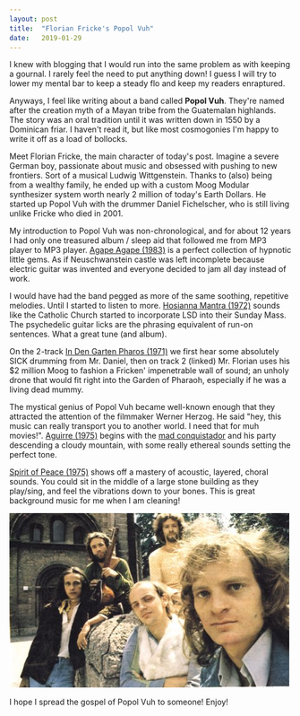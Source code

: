 ```yaml
---
layout: post
title:  "Florian Fricke's Popol Vuh"
date:   2019-01-29
---
```


I knew with blogging that I would run into the same problem as with keeping a gournal. I rarely feel the need to put anything down! I guess I will try to lower my mental bar to keep a steady flo and keep my readers enraptured.

Anyways, I feel like writing about a band called **Popol Vuh**. They're named after the creation myth of a Mayan tribe from the Guatemalan highlands. The story was an oral tradition until it was written down in 1550 by a Dominican friar. I haven't read it, but like most cosmogonies I'm happy to write it off as a load of bollocks.

Meet Florian Fricke, the main character of today's post. Imagine a severe German boy, passionate about music and obsessed with pushing to new frontiers. Sort of a musical Ludwig Wittgenstein. Thanks to (also) being from a wealthy family, he ended up with a custom Moog Modular synthesizer system worth nearly 2 million of today's Earth Dollars. He started up Popol Vuh with the drummer Daniel Fichelscher, who is still living unlike Fricke who died in 2001.

My introduction to Popol Vuh was non-chronological, and for about 12 years I had only one treasured album / sleep aid that followed me from MP3 player to MP3 player. [Agape Agape (1983)](https://www.youtube.com/watch?v=7ZMpQa7V3xU) is a perfect collection of hypnotic little gems. As if Neuschwanstein castle was left incomplete because electric guitar was invented and everyone decided to jam all day instead of work.

I would have had the band pegged as more of the same soothing, repetitive melodies. Until I started to listen to more. [Hosianna Mantra (1972)](https://www.youtube.com/watch?v=SwzTd3zE49E) sounds like the Catholic Church started to incorporate LSD into their Sunday Mass. The psychedelic guitar licks are the phrasing equivalent of run-on sentences. What a great tune (and album).

On the 2-track [In Den Garten Pharos (1971)](https://www.youtube.com/watch?v=kbQ1v-nCFjA) we first hear some absolutely SICK drumming from Mr. Daniel, then on track 2 (linked) Mr. Florian uses his $2 million Moog to fashion a Fricken' impenetrable wall of sound; an unholy drone that would fit right into the Garden of Pharaoh, especially if he was a living dead mummy.

The mystical genius of Popol Vuh became well-known enough that they attracted the attention of the filmmaker Werner Herzog. He said "hey, this music can really transport you to another world. I need that for muh movies!". [Aguirre (1975)](https://www.youtube.com/watch?v=1u7vzaqITMA) begins with the [mad conquistador](https://en.wikipedia.org/wiki/Lope_de_Aguirre) and his party descending a cloudy mountain, with some really ethereal sounds setting the perfect tone.

[Spirit of Peace (1975)](https://www.youtube.com/watch?v=05A-LRoAzUc) shows off a mastery of acoustic, layered, choral sounds. You could sit in the middle of a large stone building as they play/sing, and feel the vibrations down to your bones. This is great background music for me when I am cleaning!

![gras](img/popolvuh.jpg)

I hope I spread the gospel of Popol Vuh to someone! Enjoy!
